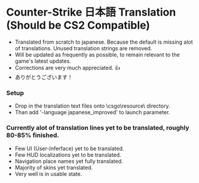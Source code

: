 # Counter-Strike 日本語 Translation (Should be CS2 Compatible)
   - Translated from scratch to japanese. Because the default is missing alot of translations.
Unused translation strings are removed.
   - Will be updated as frequently as possible, to remain relevant to the game's latest updates.
   - Corrections are very much appreciated. 👍
   - ありがとうございます！

### Setup
   - Drop in the translation text files onto \csgo\resource\ directory.
   - Than add '-language japanese_improved' to launch parameter.

### Currently alot of translation lines yet to be translated, roughly 80-85% finished.
   - Few UI (User-Inferface) yet to be translated.
   - Few HUD localizations yet to be translated.
   - Navigation place names yet fully translated.
   - Majority of skins yet translated.
   - Very well is in usable state.
